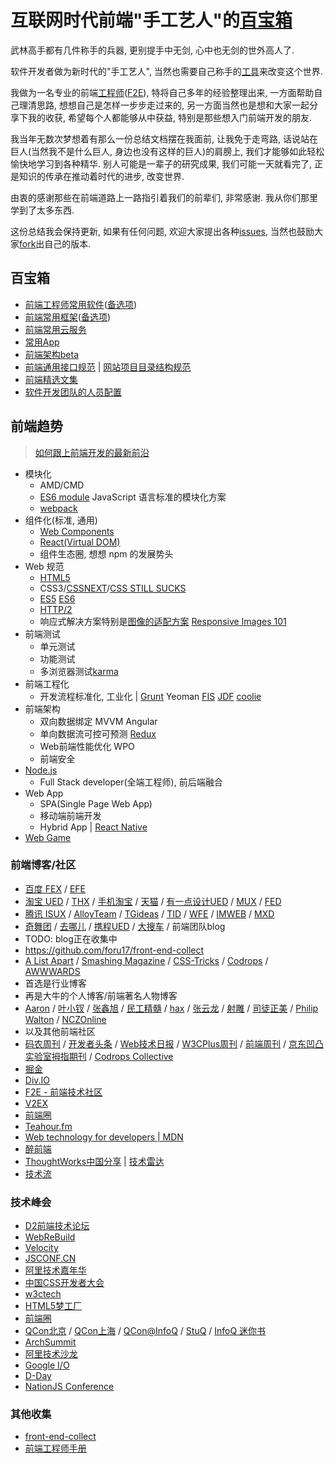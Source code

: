 # 互联网时代前端"手工艺人"的[百宝箱](http://baike.baidu.com/view/123101.htm)
武林高手都有几件称手的兵器, 更别提手中无剑, 心中也无剑的世外高人了.

软件开发者做为新时代的"手工艺人", 当然也需要自己称手的[工具](http://liqi.io/)来改变这个世界.

我做为一名专业的前端[工程师](http://baike.baidu.com/subview/25007/13224992.htm "Engineer: 那些在工程专业领域的人, 他们使用科学知识来驾驭技术以解决实际问题, 并以此为职业. 具有从事工程系统操作、设计、管理、评估等能力的人")([F2E](https://www.nczonline.net/blog/2007/08/15/what-makes-a-good-front-end-engineer/ "What makes a good front end engineer?")), 特将自己多年的经验整理出来, 一方面帮助自己理清思路, 想想自己是怎样一步步走过来的, 另一方面当然也是想和大家一起分享下我的收获, 希望每个人都能够从中获益, 特别是那些想入门前端开发的朋友.

我当年无数次梦想着有那么一份总结文档摆在我面前, 让我免于走弯路, 话说站在巨人(当然我不是什么巨人, 身边也没有这样的巨人)的肩膀上, 我们才能够如此轻松愉快地学习到各种精华. 别人可能是一辈子的研究成果, 我们可能一天就看完了, 正是知识的传承在推动着时代的进步, 改变世界.

由衷的感谢那些在前端道路上一路指引着我们的前辈们, 非常感谢. 我从你们那里学到了太多东西.

这份总结我会保持更新, 如果有任何问题, 欢迎大家提出各种[issues](https://github.com/f2e-journey/software/issues/new), 当然也鼓励大家[fork](https://github.com/f2e-journey/software#fork-destination-box)出自己的版本.

## 百宝箱
* [前端工程师常用软件](https://github.com/f2e-journey/software/blob/master/software.md)([备选项](https://github.com/f2e-journey/software/blob/master/software-alternative.md))
* [前端常用框架](https://github.com/f2e-journey/software/blob/master/lib.md)([备选项](https://github.com/f2e-journey/software/blob/master/lib-alternative.md))
* [前端常用云服务](https://github.com/f2e-journey/software/blob/master/cloud.md)
* [常用App](https://github.com/f2e-journey/software/blob/master/app.md)
* [前端架构beta](https://github.com/f2e-journey/software/blob/master/architecture.md)
* [前端通用接口规范](https://github.com/f2e-journey/software/blob/master/api.md) | [网站项目目录结构规范](https://github.com/appbone/mobile-spa-boilerplate/blob/master/directory.md)
* [前端精选文集](https://github.com/f2e-journey/software/blob/master/article.md)
* [软件开发团队的人员配置](https://github.com/f2e-journey/software/blob/master/team.md)

## 前端趋势
> [如何跟上前端开发的最新前沿](https://github.com/frontend-rescue/keep-up-to-date)

* 模块化
  - AMD/CMD
  - [ES6 module](http://es6.ruanyifeng.com/#docs/module) JavaScript 语言标准的模块化方案
  - [webpack](http://webpack.github.io/docs/motivation.html)
* 组件化(标准, 通用)
  - [Web Components](http://webcomponents.org/)
  - [React(Virtual DOM)](http://reactjs.cn/)
  - 组件生态圈, 想想 npm 的发展势头
* Web 规范
  - [HTML5](https://rawgit.com/paulrouget/html5dashboard/master/demo.html "4.01 1999/12 5 2014/10")
  - CSS3/[CSSNEXT](http://cssnext.io/)/[CSS STILL SUCKS](http://huangxuan.me/css-sucks-2015)
  - [ES5](http://kangax.github.io/compat-table/es5 "5.0 2009/12 5.1 2011/6") [ES6](http://babeljs.io/docs/learn-es2015/ "ES2015 2015/6")
  - [HTTP/2](https://http2.akamai.com/ "HTTP/1.1 1999 HTTP/2 2015/5")
  - 响应式解决方案特别是[图像的适配方案](http://responsiveimages.org/) [Responsive Images 101](http://blog.cloudfour.com/responsive-images-101-definitions/)
* 前端测试
  - 单元测试
  - 功能测试
  - 多浏览器测试[karma](https://github.com/karma-runner/karma)
* 前端工程化
  - 开发流程标准化, 工业化 | [Grunt](http://ashleynolan.co.uk/blog/frontend-tooling-survey-2015-results) Yeoman [FIS](http://fis.baidu.com) [JDF](https://github.com/putaoshu/jdf) [coolie](http://coolie.ydr.me/)
* 前端架构
  - 双向数据绑定 MVVM Angular
  - 单向数据流可控可预测 [Redux](http://camsong.github.io/redux-in-chinese/)
  - Web前端性能优化 WPO
  - 前端安全
* [Node.js](http://nodejs.org)
  - Full Stack developer(全端工程师), 前后端融合
* Web App
  - SPA(Single Page Web App) 
  - 移动端前端开发
  - Hybrid App | [React Native](http://facebook.github.io/react-native/)
* [Web Game](https://developer.mozilla.org/en-US/docs/Games)

### 前端博客/社区
* [百度 FEX](http://fex.baidu.com/) / [EFE](http://efe.baidu.com/)
* [淘宝 UED](http://ued.taobao.org/blog/category/bowen/frontend/) / [THX](http://thx.github.io/) / [手机淘宝](https://github.com/amfe/article) / [天猫](http://tmallfe.github.io/) / [有一点设计UED](http://www.aliued.cn/category/3%E5%89%8D%E7%AB%AF%E5%BC%80%E5%8F%91) / [MUX](http://mux.alimama.com/posts/front-end) / [FED](http://taobaofed.org/)
* [腾讯 ISUX](http://isux.tencent.com/category/fd) / [AlloyTeam](http://www.alloyteam.com) / [TGideas](http://tgideas.qq.com/) / [TID](http://tid.tenpay.com/) / [WFE](http://qqfe.org/) / [IMWEB](http://imweb.io) / [MXD](http://mxd.tencent.com/)
* [奇舞团](http://www.75team.com/weekly/) / [去哪儿](http://ued.qunar.com/) / [携程UED](http://ued.ctrip.com/blog/) / [大搜车](http://f2e.souche.com/blog/) / 前端团队blog
* TODO: blog正在收集中
* https://github.com/foru17/front-end-collect
* [A List Apart](http://alistapart.com/) / [Smashing Magazine](http://www.smashingmagazine.com/) / [CSS-Tricks](https://css-tricks.com/) / [Codrops](http://tympanus.net/codrops/) / [AWWWARDS](http://www.awwwards.com/)
* 首选是行业博客
* 再是大牛的个人博客/前端著名人物博客
* [Aaron](http://www.cnblogs.com/aaronjs/) / [叶小钗](http://www.cnblogs.com/yexiaochai/) / [张鑫旭](http://www.zhangxinxu.com) / [民工精髓](https://github.com/xufei/blog/tree/master/posts) / [hax](https://github.com/hax/hax.github.com/issues) / [张云龙](https://github.com/fouber/blog/issues) / [射雕](https://github.com/lifesinger/blog/issues) / [司徒正美](http://www.cnblogs.com/rubylouvre/) / [Philip Walton](http://philipwalton.com/) / [NCZOnline](https://www.nczonline.net/ "Nicholas C. Zakas")
* 以及其他前端社区
* [码农周刊](http://weekly.manong.io/issues/) / [开发者头条](http://toutiao.io/) / [Web技术日报](http://web.memect.com/) / [W3CPlus周刊](http://www.w3cplus.com/collective) / [前端周刊](http://www.feweekly.com/issues) / [京东凹凸实验室拇指期刊](http://aotu.io/cases/mobi/maga.html) / [Codrops Collective](http://tympanus.net/codrops/collective/)
* [掘金](http://gold.xitu.io)
* [Div.IO](http://div.io/#/welcome)
* [F2E - 前端技术社区](http://f2e.im/)
* [V2EX](http://v2ex.com)
* [前端圈](http://sentsin.com/daohang/)
* [Teahour.fm](http://teahour.fm/)
* [Web technology for developers | MDN](https://developer.mozilla.org/en-US/docs/Web)
* [醉前端](http://f2er.club/)
* [ThoughtWorks中国分享](http://insights.thoughtworkers.org/) | [技术雷达](http://insights.thoughtworkers.org/tech-radar/)
* [技术流](http://uridb.com/t/frontend)

### 技术峰会
* [D2前端技术论坛](http://www.d2forum.org/)
* [WebReBuild](http://webrebuild.org)
* [Velocity](http://velocity.oreilly.com.cn)
* [JSCONF.CN](http://jsconf.cn/)
* [阿里技术嘉年华](http://adc.taobao.com)
* [中国CSS开发者大会](http://css.w3ctech.com/)
* [w3ctech](http://www.w3ctech.com/event)
* [HTML5梦工厂](http://www.html5dw.com/)
* [前端圈](http://www.fequan.com/)
* [QCon北京](http://qconbeijing.com/) / [QCon上海](http://qconshanghai.com/) / [QCon@InfoQ](http://www.infoq.com/cn/qcon) / [StuQ](http://www.stuq.org/) / [InfoQ 迷你书](http://www.infoq.com/cn/minibooks)
* [ArchSummit](http://www.archsummit.com/)
* [阿里技术沙龙](http://club.alibabatech.org)
* [Google I/O](https://events.google.com/io2015/)
* [D-Day](http://segmentfault.com/t/segmentfault-d-day/info)
* [NationJS Conference](http://nationjs.com/)

### 其他收集
* [front-end-collect](https://github.com/foru17/front-end-collect)
* [前端工程师手册](https://www.gitbook.com/book/leohxj/front-end-database/details)
